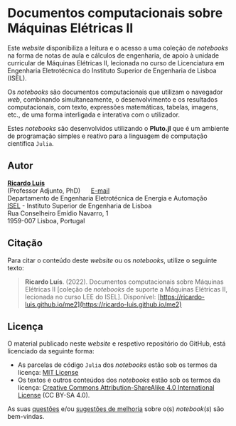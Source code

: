 # Documentos computacionais sobre Máquinas Elétricas II

Este *website* disponibiliza a leitura e o acesso a uma coleção de *notebooks* na forma de notas de aula e cálculos de engenharia, de apoio à unidade curricular de Máquinas Elétricas II, lecionada no curso de Licenciatura em Engenharia Eletrotécnica do Instituto Superior de Engenharia de Lisboa (ISEL).

Os *notebooks* são documentos computacionais que utilizam o navegador *web*, combinando simultaneamente, o desenvolvimento e os resultados computacionais, com texto, expressões matemáticas, tabelas, imagens, etc., de uma forma interligada e interativa com o utilizador.

Estes *notebooks* são desenvolvidos utilizando o **Pluto.jl** que é um ambiente de programação simples e reativo para a linguagem de computação científica `Julia`.


## Autor

[**Ricardo Luís**](https://www.isel.pt/docentes/ricardo-jorge-ferreira-luis)  
(Professor Adjunto, PhD)&nbsp;&nbsp;&nbsp;&nbsp;&nbsp;&nbsp;[E-mail](mailto:ricardo.luis@isel.pt)  
Departamento de Engenharia Eletrotécnica de Energia e Automação  
[ISEL](https://www.isel.pt/) - Instituto Superior de Engenharia de Lisboa  
Rua Conselheiro Emídio Navarro, 1  
1959-007 Lisboa, Portugal  


## Citação

Para citar o conteúdo deste *website* ou os *notebooks*, utilize o seguinte texto:


> **Ricardo Luís**. (2022). Documentos computacionais sobre Máquinas Elétricas II [coleção de *notebooks* de suporte a Máquinas Elétricas II, lecionada no curso LEE do ISEL]. Disponível: [https://ricardo-luis.github.io/me2](https://ricardo-luis.github.io/me2)



## Licença

O material publicado neste *website* e respetivo repositório do GitHub, está licenciado da seguinte forma:

- As parcelas de código `Julia` dos *notebooks* estão sob os termos da licença: [MIT License](https://tldrlegal.com/license/mit-license)
- Os textos e outros conteúdos dos *notebooks* estão sob os termos da licença: [Creative Commons Attribution-ShareAlike 4.0 International License](https://creativecommons.org/licenses/by-sa/4.0/deed.pt) (CC BY-SA 4.0).


As suas [questões](https://github.com/Ricardo-Luis/me2/issues) e/ou [sugestões de melhoria](https://github.com/Ricardo-Luis/me2/pulls) sobre o(s) *notebook*(*s*) são bem-vindas.

